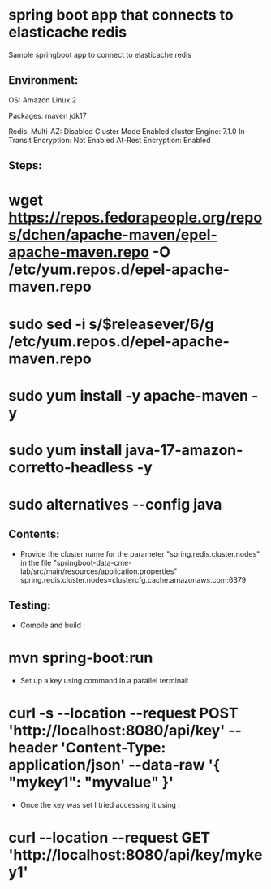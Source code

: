 # spring boot app that connects to elasticache redis
Sample springboot app to connect to elasticache redis

Environment:
------------
OS: Amazon Linux 2

Packages:
maven
jdk17

Redis:
Multi-AZ: Disabled
Cluster Mode Enabled cluster 
Engine: 7.1.0
In-Transit Encryption:	Not Enabled
At-Rest Encryption:	Enabled

Steps:
-----
# wget https://repos.fedorapeople.org/repos/dchen/apache-maven/epel-apache-maven.repo -O /etc/yum.repos.d/epel-apache-maven.repo
# sudo sed -i s/\$releasever/6/g /etc/yum.repos.d/epel-apache-maven.repo
# sudo yum install -y apache-maven -y
# sudo yum install java-17-amazon-corretto-headless -y 
# sudo alternatives --config java


Contents:
--------
- Provide the cluster name for the parameter "spring.redis.cluster.nodes" in the file "springboot-data-cme-lab/src/main/resources/application.properties"
spring.redis.cluster.nodes=clustercfg.cache.amazonaws.com:6379

Testing:
--------
- Compile and build : 
# mvn spring-boot:run

- Set up a key using command in a parallel terminal: 
# curl -s --location --request POST 'http://localhost:8080/api/key' --header 'Content-Type: application/json' --data-raw '{ "mykey1": "myvalue" }'

- Once the key was set I tried accessing it using : 
# curl --location --request GET 'http://localhost:8080/api/key/mykey1'
